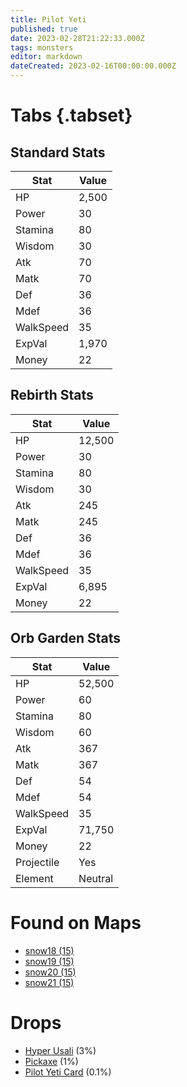 ```yaml
---
title: Pilot Yeti
published: true
date: 2023-02-28T21:22:33.000Z
tags: monsters
editor: markdown
dateCreated: 2023-02-16T00:00:00.000Z
---
```


# Tabs {.tabset}

## Standard Stats

|Stat|Value|
|-|-|
|HP|2,500|
|Power|30|
|Stamina|80|
|Wisdom|30|
|Atk|70|
|Matk|70|
|Def|36|
|Mdef|36|
|WalkSpeed|35|
|ExpVal|1,970|
|Money|22|
## Rebirth Stats

|Stat|Value|
|-|-|
|HP|12,500|
|Power|30|
|Stamina|80|
|Wisdom|30|
|Atk|245|
|Matk|245|
|Def|36|
|Mdef|36|
|WalkSpeed|35|
|ExpVal|6,895|
|Money|22|
## Orb Garden Stats

|Stat|Value|
|-|-|
|HP|52,500|
|Power|60|
|Stamina|80|
|Wisdom|60|
|Atk|367|
|Matk|367|
|Def|54|
|Mdef|54|
|WalkSpeed|35|
|ExpVal|71,750|
|Money|22|
|Projectile|Yes|
|Element|Neutral|

# Found on Maps
 * [snow18 (15)](/maps/snow18)
 * [snow19 (15)](/maps/snow19)
 * [snow20 (15)](/maps/snow20)
 * [snow21 (15)](/maps/snow21)

# Drops
 * [Hyper Usali](/items/hyper-usali) (3%)
 * [Pickaxe](/items/pickaxe) (1%)
 * [Pilot Yeti Card](/items/pilot-yeti-card) (0.1%)
